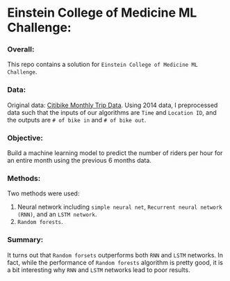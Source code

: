 # Einstein College of Medicine ML Challenge:


### Overall:
This repo contains a solution for `Einstein College of Medicine ML Challenge`.

### Data:
Original data: [Citibike Monthly Trip Data](https://s3.amazonaws.com/tripdata/index.html).
Using 2014 data, I preprocessed data such that the inputs of our algorithms are `Time` and `Location ID`, and the outputs are
`# of bike in` and `# of bike out`.


### Objective:
Build a machine learning model to predict the number of riders per hour for an entire month using the previous 6 months data.


### Methods:
Two methods were used:

1) Neural network including `simple neural net`, `Recurrent neural network (RNN)`, and an `LSTM network`.
2) `Random forests`.


### Summary:
It turns out that `Random forsets` outperforms both `RNN` and `LSTM` networks. In fact, while the performance of `Random forests` algorithm is pretty good, it is a bit interesting why `RNN` and `LSTM` networks lead to poor results.
